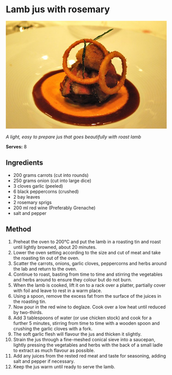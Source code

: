 # Lamb jus with rosemary

![Lamb jus with rosemary](resources/lamb-jus.png)

*A light, easy to prepare jus that goes beautifully with roast lamb*

**Serves:** 8

## Ingredients
- 200 grams carrots (cut into rounds)
- 250 grams onion (cut into large dice)
- 3 cloves garlic (peeled)
- 6 black peppercorns (crushed)
- 2 bay leaves
- 2 rosemary sprigs
- 200 ml red wine (Preferably Grenache)
- salt and pepper

## Method
1. Preheat the oven to 200°C and put the lamb in a roasting tin and roast until lightly browned, about 20 minutes. 
1. Lower the oven setting according to the size and cut of meat and take the roasting tin out of the oven. 
1. Scatter the carrots, onions, garlic cloves, peppercorns and herbs around the lab and return to the oven.
1. Continue to roast, basting from time to time and stirring the vegetables and herbs around to ensure they colour but do not burn. 
1. When the lamb is cooked, lift it on to a rack over a platter, partially cover with foil and leave to rest in a warm place.
1. Using a spoon, remove the excess fat from the surface of the juices in the roasting tin. 
1. Now pour in the red wine to deglaze. Cook over a low heat until reduced by two-thirds.
1. Add 3 tablespoons of water (or use chicken stock) and cook for a further 5 minutes, stirring from time to time with a wooden spoon and crushing the garlic cloves with a fork. 
1. The soft garlic flesh will flavour the jus and thicken it slightly.
1. Strain the jus through a fine-meshed conical sieve into a saucepan, lightly pressing the vegetables and herbs with the back of a small ladle to extract as much flavour as possible. 
1. Add any juices from the rested red meat and taste for seasoning, adding salt and pepper if necessary. 
1. Keep the jus warm until ready to serve the lamb.